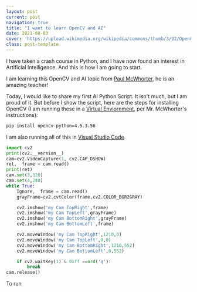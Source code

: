 ```yaml
---
layout: post
current: post
navigation: true
title: "I want to learn OpenCV and AI"
date: 2021-08-03
cover: 'https://upload.wikimedia.org/wikipedia/commons/thumb/3/32/OpenCV_Logo_with_text_svg_version.svg/800px-OpenCV_Logo_with_text_svg_version.svg.png'
class: post-template
---
```


I have taken a crash course in Python, and I have now found an interest in Artificial Intelligence. And this is how I am going to start.



I am learning this OpenCV and AI topic from [Paul McWhorter](https://www.youtube.com/watch?v=gD_HWj_hvbo&list=PLGs0VKk2DiYyXlbJVaE8y1qr24YldYNDm), he is an amazing teacher!

Today, I would like to share my first AI Python Script. It isn't much, but I am proud of it. But before I show the script, here are the steps for installing OpenCV (I am running these in a [Virtual Enviornment](https://www.youtube.com/watch?v=XCvsLMk4OHM&list=PLGs0VKk2DiYyXlbJVaE8y1qr24YldYNDm&index=4), per Mr. McWhorter's instructions):

```bash
pip install opencv-python=4.5.3.56
```

I am also running all of this in [Visual Studio Code](https://www.youtube.com/watch?v=jyW7zUlvz3o&list=PLGs0VKk2DiYyXlbJVaE8y1qr24YldYNDm&index=4).


```python
import cv2
print(cv2.__version__)
cam=cv2.VideoCapture(1, cv2.CAP_DSHOW)
ret,  frame = cam.read()
print(ret)
cam.set(3,320)
cam.set(4,240)
while True:
    ignore,  frame = cam.read()
    grayFrame=cv2.cvtColor(frame,cv2.COLOR_BGR2GRAY)

    cv2.imshow('my Cam TopRight',frame)
    cv2.imshow('my Cam TopLeft',grayFrame)
    cv2.imshow('my Cam BottomRight',grayFrame)
    cv2.imshow('my Cam BottomLeft',frame)

    cv2.moveWindow('my Cam TopRight',1210,0)
    cv2.moveWindow('my Cam TopLeft',0,0)
    cv2.moveWindow('my Cam BottomRight',1210,552)
    cv2.moveWindow('my Cam BottomLeft',0,552)

    if cv2.waitKey(1) & 0xff ==ord('q'):
        break
cam.release()
```

To run
